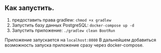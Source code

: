 

## Как запустить.


1) предоставить права gradlew:
``chmod +x gradlew``
2) Запустить базу данных PostgreSQL:
   ```docker-compose up -d```
3) Запустить приложение:
```./gradlew clean BootRun```

Приложение запускается на ```localhost:8080```
В дальнейшем добавиться возможность запуска приложение сразу через docker-compose.